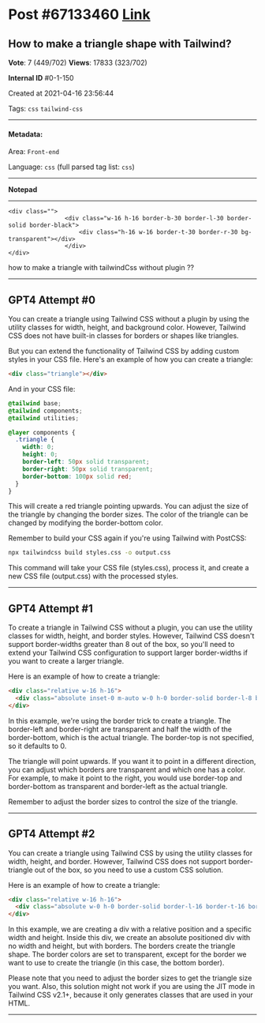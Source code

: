 
# Post \#67133460 [Link](https://stackoverflow.com/questions/67133460/)

## How to make a triangle shape with Tailwind?

**Vote**: 7 (449/702) **Views**: 17833 (323/702) 

**Internal ID** \#0-1-150

Created at 2021-04-16 23:56:44

Tags: `css` `tailwind-css`

----------

#### Metadata:

Area: `Front-end`

Language: `css` (full parsed tag list: `css`)

----------

**Notepad**


----------

```
<div class="">
                <div class="w-16 h-16 border-b-30 border-l-30 border-solid border-black">
                    <div class="h-16 w-16 border-t-30 border-r-30 bg-transparent"></div>
                </div>
</div>
```

how to make a triangle with tailwindCss without plugin ??


----------
        
## GPT4 Attempt \#0

You can create a triangle using Tailwind CSS without a plugin by using the utility classes for width, height, and background color. However, Tailwind CSS does not have built-in classes for borders or shapes like triangles. 

But you can extend the functionality of Tailwind CSS by adding custom styles in your CSS file. Here's an example of how you can create a triangle:

```html
<div class="triangle"></div>
```

And in your CSS file:

```css
@tailwind base;
@tailwind components;
@tailwind utilities;

@layer components {
  .triangle {
    width: 0;
    height: 0;
    border-left: 50px solid transparent;
    border-right: 50px solid transparent;
    border-bottom: 100px solid red;
  }
}
```

This will create a red triangle pointing upwards. You can adjust the size of the triangle by changing the border sizes. The color of the triangle can be changed by modifying the border-bottom color.

Remember to build your CSS again if you're using Tailwind with PostCSS:

```bash
npx tailwindcss build styles.css -o output.css
```

This command will take your CSS file (styles.css), process it, and create a new CSS file (output.css) with the processed styles.

--------

## GPT4 Attempt \#1

To create a triangle in Tailwind CSS without a plugin, you can use the utility classes for width, height, and border styles. However, Tailwind CSS doesn't support border-widths greater than 8 out of the box, so you'll need to extend your Tailwind CSS configuration to support larger border-widths if you want to create a larger triangle.

Here is an example of how to create a triangle:

```html
<div class="relative w-16 h-16">
  <div class="absolute inset-0 m-auto w-0 h-0 border-solid border-l-8 border-transparent border-r-8 border-b-16 border-black"></div>
</div>
```

In this example, we're using the border trick to create a triangle. The border-left and border-right are transparent and half the width of the border-bottom, which is the actual triangle. The border-top is not specified, so it defaults to 0.

The triangle will point upwards. If you want it to point in a different direction, you can adjust which borders are transparent and which one has a color. For example, to make it point to the right, you would use border-top and border-bottom as transparent and border-left as the actual triangle.

Remember to adjust the border sizes to control the size of the triangle.

--------

## GPT4 Attempt \#2

You can create a triangle using Tailwind CSS by using the utility classes for width, height, and border. However, Tailwind CSS does not support border-triangle out of the box, so you need to use a custom CSS solution.

Here is an example of how to create a triangle:

```html
<div class="relative w-16 h-16">
  <div class="absolute w-0 h-0 border-solid border-l-16 border-t-16 border-l-transparent border-t-transparent border-b-16 border-black"></div>
</div>
```

In this example, we are creating a div with a relative position and a specific width and height. Inside this div, we create an absolute positioned div with no width and height, but with borders. The borders create the triangle shape. The border colors are set to transparent, except for the border we want to use to create the triangle (in this case, the bottom border).

Please note that you need to adjust the border sizes to get the triangle size you want. Also, this solution might not work if you are using the JIT mode in Tailwind CSS v2.1+, because it only generates classes that are used in your HTML.

--------
